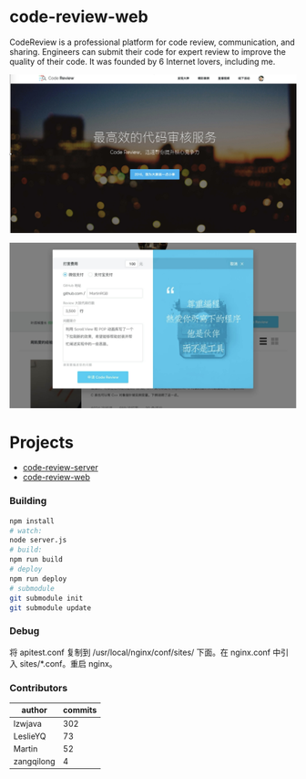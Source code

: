# code-review-web

CodeReview is a professional platform for code review, communication, and sharing. Engineers can submit their code for expert review to improve the quality of their code. It was founded by 6 Internet lovers, including me.

![img](./img/cr1.jpg)

![img](./img/cr2.jpg)

# Projects

* [code-review-server](https://github.com/lzwjava/code-review-server)
* [code-review-web](https://github.com/lzwjava/code-review-web)

### Building

``` bash
npm install
# watch:
node server.js
# build:
npm run build
# deploy
npm run deploy
# submodule
git submodule init
git submodule update
```

### Debug

将 apitest.conf 复制到 /usr/local/nginx/conf/sites/ 下面。在 nginx.conf 中引入 sites/*.conf。重启 nginx。

### Contributors

| author  | commits |
| ------------- | ------------- |
| lzwjava  | 302 |
| LeslieYQ | 73  |
|Martin|52|
|zangqilong|4|

